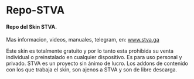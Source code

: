 # Repo-STVA
#### Repo del Skin STVA.
Mas informacion, videos, manuales, telegram, en:
www.stva.ga

Este skin es totalmente gratuito y por lo tanto esta prohibida su venta individual o preinstalado en cualquier dispositivo.
Es para uso personal y privado. STVA es un proyecto sin ánimo de lucro.
Los addons de contenido con los que trabaja el skin, son ajenos a STVA y son de libre descarga.
